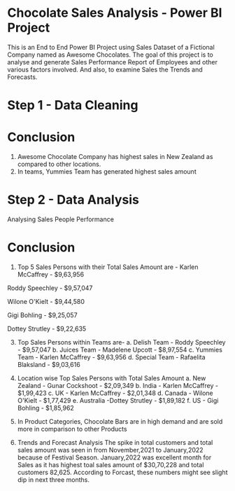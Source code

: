 # Chocolate Sales Analysis - Power BI Project
This is an End to End Power BI Project using Sales Dataset of a Fictional Company named as Awesome Chocolates. The goal of this project is to analyse and generate Sales Performance Report of Employees and other various factors involved. And also, to examine Sales the Trends and Forecasts. 
# Step 1 - Data Cleaning
# Conclusion
1. Awesome Chocolate Company has highest sales in New Zealand as compared to other locations.
2. In teams, Yummies Team has generated highest sales amount

# Step 2 - Data Analysis
Analysing Sales People Performance
# Conclusion
1. Top 5 Sales Persons with their Total Sales Amount are - 
Karlen McCaffrey - $9,63,956
 
Roddy Speechley - $9,57,047

Wilone O'Kielt - $9,44,580

Gigi Bohling - $9,25,057

Dottey Strutley - $9,22,635 

3. Top Sales Persons within Teams are-
a. Delish Team - Roddy Speechley - $9,57,047
b. Juices Team - Madelene Upcott - $8,97,554
c. Yummies Team - Karlen McCaffrey - $9,63,956
d. Special Team - Rafaelita Blaksland - $9,03,616

4. Location wise Top Sales Persons with Total Sales Amount
a. New Zealand - Gunar Cockshoot - $2,09,349
b. India - Karlen McCaffrey - $1,99,423
c. UK - Karlen McCaffrey - $2,01,348
d. Canada - Wilone O'Kielt - $1,77,429
e. Australia -Dottey Strutley - $1,89,182
f. US - Gigi Bohling - $1,85,962

5. In Product Categories, Chocolate Bars are in high demand and are sold more in comparison to other Products  
6. Trends and Forecast Analysis
The spike in total customers and total sales amount was seen in from November,2021 to January,2022 because of Festival Season. January,2022 was excellent month for Sales as it has highest toal sales amount of $30,70,228 and total customers 82,625. According to Forcast, these numbers might see slight dip in next three months.
 




 
